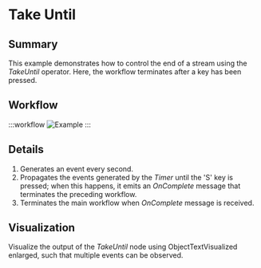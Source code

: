 # Take Until

## Summary
This example demonstrates how to control the end of a stream using the *TakeUntil* operator. Here, the workflow terminates after a key has been pressed.

## Workflow

:::workflow
![Example](~/workflows/ReactiveExamples/TakeUntil/TakeUntil.bonsai)
:::

## Details
1. Generates an event every second.
2. Propagates the events generated by the *Timer* until the 'S' key is pressed; when this happens, it emits an *OnComplete* message that terminates the preceding workflow.
3. Terminates the main workflow when *OnComplete* message is received.

## Visualization
Visualize the output of the *TakeUntil* node using ObjectTextVisualized enlarged, such that multiple events can be observed. 

